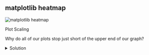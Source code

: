 ## matplotlib heatmap

![matplotlib heatmap](http://https://newcastlerse-training.github.io/carpentries-programming-with-python/inflammation-01-average.svg)

Plot Scaling

Why do all of our plots stop just short of the upper end of our graph?

<details>
<summary>Solution
</summary>
Because matplotlib normally sets x and y axes limits to the min and max of our data (depending on data range).
</details>